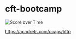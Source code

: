 # cft-bootcamp






![Score over Time](https://user-images.githubusercontent.com/63984422/132421823-aed29f40-7a85-47af-a5fb-f48197282c54.png)


https://apackets.com/pcaps/http


